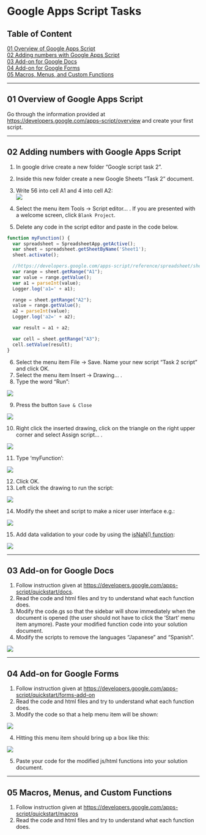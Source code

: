 ﻿# Google Apps Script Tasks

## Table of Content

[01 Overview of Google Apps Script](#01-overview-of-google-apps-script)  
[02 Adding numbers with Google Apps Script](#02-adding-numbers-with-google-apps-script)  
[03 Add-on for Google Docs](#03-add-on-for-google-docs)  
[04 Add-on for Google Forms](#04-add-on-for-google-forms)  
[05 Macros, Menus, and Custom Functions](#05-macros-menus-and-custom-functions)  

___

## 01 Overview of Google Apps Script

Go through the information provided at https://developers.google.com/apps-script/overview
and create your first script.


___

## 02 Adding numbers with Google Apps Script


1. In google drive create a new folder “Google script task 2”.  
2. Inside this new folder create a new Google Sheets “Task 2” document.  
3. Write 56 into cell A1 and 4 into cell A2:  
  ![](images/image06.png)

4. Select the menu item Tools → Script editor… . If you are presented with a welcome screen, click `Blank Project`.  
5. Delete any code in the script editor and paste in the code below.
   
  ```js
  function myFunction() {
    var spreadsheet = SpreadsheetApp.getActive();
    var sheet = spreadsheet.getSheetByName('Sheet1');
    sheet.activate();
  
    //https://developers.google.com/apps-script/reference/spreadsheet/sheet#getRange(String)
    var range = sheet.getRange("A1");
    var value = range.getValue();
    var a1 = parseInt(value);
    Logger.log('a1=' + a1);

    range = sheet.getRange("A2");
    value = range.getValue();
    a2 = parseInt(value);
    Logger.log('a2=' + a2);
  
    var result = a1 + a2;
  
    var cell = sheet.getRange("A3");
    cell.setValue(result);  
  }
  ```

6. Select the menu item File → Save. Name your new script “Task 2 script” and click OK.
7. Select the menu item Insert → Drawing… .	
8. Type the word “Run”:  

  ![](images/image05.png)

9. Press the button `Save & Close`

  ![](images/image00.png)

10. Right click the inserted drawing, click on the triangle on the right upper corner and select Assign script… .  

  ![](images/image02.png)


11. Type ‘myFunction’:

  ![](images/image01.png)

12. Click OK.  
13. Left click the drawing to run the script:

  ![](images/image04.png)

14. Modify the sheet and script to make a nicer user interface e.g.:  

  ![](images/image03.png)



15. Add data validation to your code by using the [isNaN() function](http://www.w3schools.com/jsref/jsref_isnan.asp):  

  ![](images/image07.png)

___

## 03 Add-on for Google Docs

1. Follow instruction given at https://developers.google.com/apps-script/quickstart/docs.  
2. Read the code and html files and try to understand what each function does.
3. Modify the code.gs so that the sidebar will show immediately when the document is opened (the user should not have to click the ‘Start’ menu item anymore). Paste your modified function code into your solution document.  
4. Modify the scripts to remove the languages “Japanese” and “Spanish”.  

  ![](images/image08.png)

___

## 04 Add-on for Google Forms

1. Follow instruction given at https://developers.google.com/apps-script/quickstart/forms-add-on  
2. Read the code and html files and try to understand what each function does.  
3. Modify the code so that a help menu item will be shown:   

  ![](images/image09.png)

4. Hitting this menu item should bring up a box like this:  

  ![](images/image10.png)

5. Paste your code for the modified js/html functions into your solution document.


___

## 05 Macros, Menus, and Custom Functions

1. Follow instruction given at https://developers.google.com/apps-script/quickstart/macros  
2. Read the code and html files and try to understand what each function does.  
